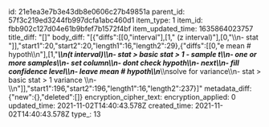 id: 21e1ea3e7b3e43db8e0606c27b49851a
parent_id: 57f3c219ed3244fb997dcfa1abc460d1
item_type: 1
item_id: fbb902c127d04e61b9bfef7b1572f4bf
item_updated_time: 1635864023757
title_diff: "[]"
body_diff: "[{\"diffs\":[[0,\"interval\"],[1,\" (z interval)\"],[0,\"\\\n- stat \"]],\"start1\":20,\"start2\":20,\"length1\":16,\"length2\":29},{\"diffs\":[[0,\"e mean # hypoth\\\n\"],[1,\"***\\\n(t interval)\\\n- stat > basic stat > 1 - sample t\\\n- one or more samples\\\n-  set column\\\n- dont check hypoth\\\n- next\\\n- fill confidence level\\\n- leave mean # hypoth\\\n***\\\nsolve for variance\\\n- stat > basic stat > 1 variance \\\n- \\\n\"]],\"start1\":196,\"start2\":196,\"length1\":16,\"length2\":237}]"
metadata_diff: {"new":{},"deleted":[]}
encryption_cipher_text: 
encryption_applied: 0
updated_time: 2021-11-02T14:40:43.578Z
created_time: 2021-11-02T14:40:43.578Z
type_: 13